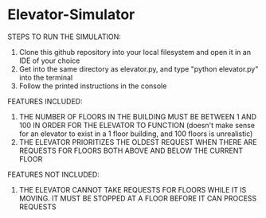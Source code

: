 # Elevator-Simulator

STEPS TO RUN THE SIMULATION: 
1. Clone this github repository into your local filesystem and open it in an IDE of your choice
2. Get into the same directory as elevator.py, and type "python elevator.py" into the terminal
3. Follow the printed instructions in the console

FEATURES INCLUDED:
1. THE NUMBER OF FLOORS IN THE BUILDING MUST BE BETWEEN 1 AND 100 IN ORDER FOR THE ELEVATOR TO FUNCTION (doesn't make sense for an elevator to exist in a 1 floor building, and 100 floors is unrealistic)
2. THE ELEVATOR PRIORITIZES THE OLDEST REQUEST WHEN THERE ARE REQUESTS FOR FLOORS BOTH ABOVE AND BELOW THE CURRENT FLOOR

FEATURES NOT INCLUDED:
1. THE ELEVATOR CANNOT TAKE REQUESTS FOR FLOORS WHILE IT IS MOVING. IT MUST BE STOPPED AT A FLOOR BEFORE IT CAN PROCESS REQUESTS
